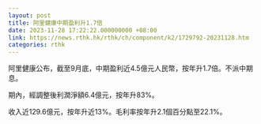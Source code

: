 ```yaml
---
layout: post
title: 阿里健康中期盈利升1.7倍
date: 2023-11-28 17:22:22.000000000 +08:00
link: https://news.rthk.hk/rthk/ch/component/k2/1729792-20231128.htm
categories: rthk
---
```


阿里健康公布，截至9月底，中期盈利近4.5億元人民幣，按年升1.7倍。不派中期息。

期內，經調整後利潤淨額6.4億元，按年升83%。

收入近129.6億元，按年升近13%。毛利率按年升2.1個百分點至22.1%。
